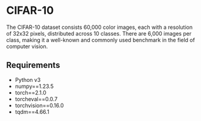 # CIFAR-10 

The CIFAR-10 dataset consists 60,000 color images, each with a resolution of 32x32 pixels, distributed across 10 classes. There are 6,000 images per class, making it a well-known and commonly used benchmark in the field of computer vision.

## Requirements
* Python v3
* numpy==1.23.5
* torch==2.1.0
* torcheval==0.0.7
* torchvision==0.16.0
* tqdm==4.66.1

